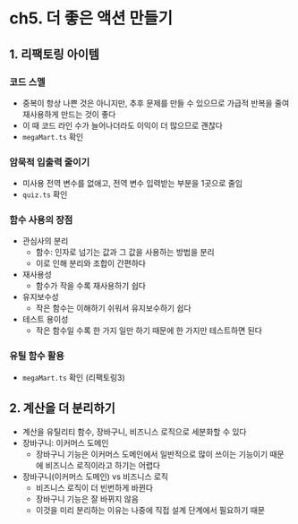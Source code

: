 # ch5. 더 좋은 액션 만들기

## 1. 리팩토링 아이템

### 코드 스멜
- 중복이 항상 나쁜 것은 아니지만, 추후 문제를 만들 수 있으므로 가급적 반복을 줄여 재사용하게 만드는 것이 좋다
- 이 때 코드 라인 수가 늘어나더라도 이익이 더 많으므로 괜찮다
- `megaMart.ts` 확인

### 암묵적 입출력 줄이기
- 미사용 전역 변수를 없애고, 전역 변수 입력받는 부분을 1곳으로 줄임
- `quiz.ts` 확인

### 함수 사용의 장점
- 관심사의 분리
  - 함수: 인자로 넘기는 값과 그 값을 사용하는 방법을 분리
  - 이로 인해 분리와 조합이 간편하다
- 재사용성
  - 함수가 작을 수록 재사용하기 쉽다
- 유지보수성
  - 작은 함수는 이해하기 쉬워서 유지보수하기 쉽다
- 테스트 용이성
  - 작은 함수일 수록 한 가지 일만 하기 때문에 한 가지만 테스트하면 된다

### 유틸 함수 활용
- `megaMart.ts` 확인 (리팩토링3)

## 2. 계산을 더 분리하기
- 계산을 유틸리티 함수, 장바구니, 비즈니스 로직으로 세분화할 수 있다
- 장바구니: 이커머스 도메인
  - 장바구니 기능은 이커머스 도메인에서 일반적으로 많이 쓰이는 기능이기 때문에 비즈니스 로직이라고 하기는 어렵다
- 장바구니(이커머스 도메인) vs 비즈니스 로직
  - 비즈니스 로직이 더 빈번하게 바뀐다
  - 장바구니 기능은 잘 바뀌지 않음
  - 이것을 미리 분리하는 이유는 나중에 직접 설계 단계에서 필요하기 때문